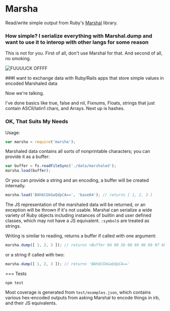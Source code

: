 Marsha
======

Read/write simple output from Ruby's [Marshal](http://ruby-doc.org/core-2.1.1/Marshal.html) library.

### How simple? I serialize everything with Marshal.dump and want to use it to interop with other langs for some reason

This is not for you. First of all, don't use Marshal for that. And second of all, no smoking.

![FUUUUCK OFFFF](http://i.imgur.com/gmsDzNb.jpg)

###I want to exchange data with Ruby/Rails apps that store simple values in encoded Marshaled data

Now we're talking.

I've done basics like true, false and nil, Fixnums, Floats, strings that just contain ASCII/latin1 chars, and Arrays. Next up is hashes.

### OK, That Suits My Needs

Usage:
```javascript
var marsha = require('marsha');
```

Marshaled data contains all sorts of nonprintable characters; you can provide it as a buffer:

```javascript
var buffer = fs.readFileSync('./data/marshaled');
marsha.load(buffer);
```

Or you can provide a string and an encoding, a buffer will be created internally.

```javascript
marsha.load('BAhbCGkGaQdpCA==', 'base64'); // returns [ 1, 2, 3 ]
```

The JS representation of the marshaled data will be returned, or an exception will be thrown if it's not usable. Marshal can serialize a wide variety of Ruby objects including instances of builtin and user defined classes, which may not have a JS equivalent. `:symbol`s are treated as strings.

Writing is similar to reading, returns a buffer if called with one argument:

```javascript
marsha.dump([ 1, 2, 3 ]); // returns <Buffer 04 08 5b 08 69 06 69 07 69 08>
```

or a string if called with two:

```javascript
marsha.dump([ 1, 2, 3 ]); // returns 'BAhbCGkGaQdpCA=='
```

=== Tests

```shell
npm test
```

Most coverage is generated from `test/examples.json`, which contains various hex-encoded outputs from asking Marshal to encode things in irb, and their JS equivalents.